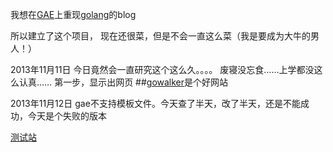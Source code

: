 我想在[GAE](https://appengine.google.com/)上重现[golang](http://golang.org/)的blog

所以建立了这个项目，
现在还很菜，但是不会一直这么菜（我是要成为大牛的男人！）

2013年11月11日
今日竟然会一直研究这个这么久。。。。 废寝没忘食……上学都没这么认真……
第一步，显示出网页
##[gowalker](http://gowalker.org/)是个好网站

2013年11月12日
gae不支持模板文件。今天查了半天，改了半天，还是不能成功，今天是个失败的版本

[测试站](http://goguobug.appspot.com/)